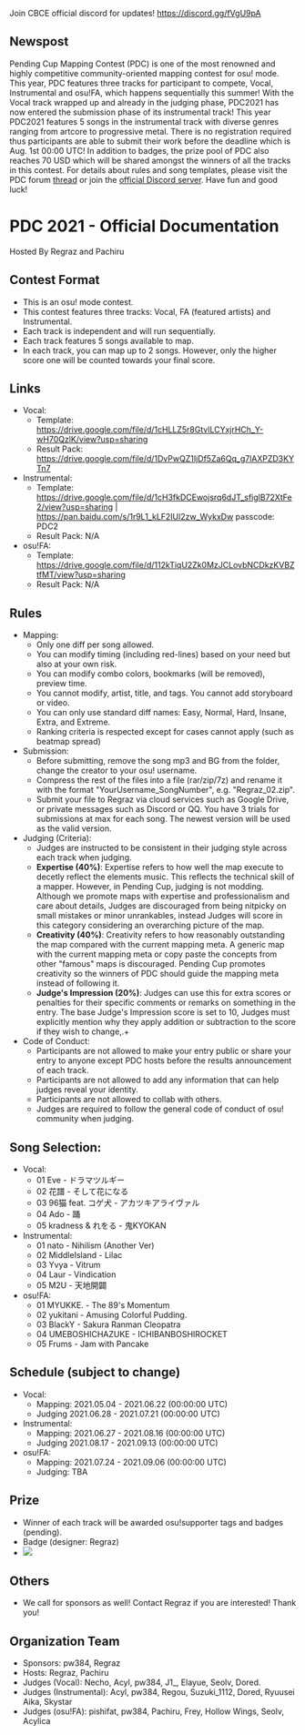 Join CBCE official discord for updates! https://discord.gg/fVgU9pA 


## Newspost
Pending Cup Mapping Contest (PDC) is one of the most renowned and highly competitive community-oriented mapping contest for osu! mode. This year, PDC features three tracks for participant to compete, Vocal, Instrumental and osu!FA, which happens sequentially this summer! With the Vocal track wrapped up and already in the judging phase, PDC2021 has now entered the submission phase of its instrumental track! This year PDC2021 features 5 songs in the instrumental track with diverse genres ranging from artcore to progressive metal. There is no registration required thus participants are able to submit their work before the deadline which is Aug. 1st 00:00 UTC! In addition to badges, the prize pool of PDC also reaches 70 USD which will be shared amongst the winners of all the tracks in this contest. For details about rules and song templates, please visit the PDC forum [thread](https://osu.ppy.sh/community/forums/topics/1313478) or join the [official Discord server](https://discord.gg/fVgU9pA). Have fun and good luck!

# PDC 2021 - Official Documentation
Hosted By Regraz and Pachiru
## Contest Format
 - This is an osu! mode contest.
 - This contest features three tracks: Vocal, FA (featured artists) and Instrumental. 
 - Each track is independent and will run sequentially.
 - Each track features 5 songs available to map. 
 - In each track, you can map up to 2 songs. However, only the higher score one will be counted towards your final score.
## Links
 - Vocal: 
   - Template: https://drive.google.com/file/d/1cHLLZ5r8GtvlLCYxjrHCh_Y-wH70QzlK/view?usp=sharing
   - Result Pack: https://drive.google.com/file/d/1DvPwQZ1IjDf5Za6Qq_g7lAXPZD3KYTn7 
 - Instrumental: 
   - Template: https://drive.google.com/file/d/1cH3fkDCEwojsrq6dJT_sfiglB72XtFe2/view?usp=sharing | https://pan.baidu.com/s/1r9L1_kLF2IUl2zw_WykxDw passcode: PDC2
   - Result Pack: N/A
 - osu!FA:
   - Template: https://drive.google.com/file/d/112kTiqU2Zk0MzJCLovbNCDkzKVBZtfMT/view?usp=sharing 
   - Result Pack: N/A
## Rules
 - Mapping:
   - Only one diff per song allowed.
   - You can modify timing (including red-lines) based on your need but also at your own risk.
   - You can modify combo colors, bookmarks (will be removed), preview time.
   - You cannot modify, artist, title, and tags. You cannot add storyboard or video.
   - You can only use standard diff names: Easy, Normal, Hard, Insane, Extra, and Extreme.
   - Ranking criteria is respected except for cases cannot apply (such as beatmap spread)
 - Submission:
   - Before submitting, remove the song mp3 and BG from the folder, change the creator to your osu! username. 
   - Compress the rest of the files into a file (rar/zip/7z) and rename it with the format "YourUsername_SongNumber", e.g. "Regraz_02.zip".
   - Submit your file to Regraz via cloud services such as Google Drive, or private messages such as Discord or QQ. You have 3 trials for submissions at max for each song. The newest version will be used as the valid version.
 - Judging (Criteria): 
   - Judges are instructed to be consistent in their judging style across each track when judging.
   - **Expertise (40%)**: Expertise refers to how well the map execute to decetly reflect the elements music. This reflects the technical skill of a mapper. However, in Pending Cup, judging is not modding. Although we promote maps with expertise and professionalism and care about details, Judges are discouraged from being nitpicky on small mistakes or minor unrankables, instead Judges will score in this category considering an overarching picture of the map.
   - **Creativity (40%)**: Creativity refers to how reasonably outstanding the map compared with the current mapping meta. A generic map with the current mapping meta or copy paste the concepts from other "famous" maps is discouraged. Pending Cup promotes creativity so the winners of PDC should guide the mapping meta instead of following it.
   - **Judge's Impression (20%)**: Judges can use this for extra scores or penalties for their specific comments or remarks on something in the entry. The base Judge's Impression score is set to 10, Judges must explicitly mention why they apply addition or subtraction to the score if they wish to change,.+
 - Code of Conduct:
   - Participants are not allowed to make your entry public or share your entry to anyone except PDC hosts before the results announcement of each track.
   - Participants are not allowed to add any information that can help judges reveal your identity.
   - Participants are not allowed to collab with others.
   - Judges are required to follow the general code of conduct of osu! community when judging.

## Song Selection:
  - Vocal:
    - 01 Eve - ドラマツルギー
    - 02 花譜 - そして花になる
    - 03 96猫 feat. コゲ犬 - アカツキアライヴァル
    - 04 Ado - 踊
    - 05 kradness & れをる - 鬼KYOKAN
  - Instrumental:
    - 01 nato - Nihilism (Another Ver)
    - 02 MiddleIsland - Lilac
    - 03 Yvya - Vitrum
    - 04 Laur - Vindication
    - 05 M2U - 天地開闢
  - osu!FA:
    - 01 MYUKKE. - The 89's Momentum
    - 02 yukitani - Amusing Colorful Pudding.
    - 03 BlackY - Sakura Ranman Cleopatra
    - 04 UMEBOSHICHAZUKE - ICHIBANBOSHIROCKET
    - 05 Frums - Jam with Pancake

## Schedule (subject to change)
 - Vocal:
   - Mapping: 2021.05.04 - 2021.06.22 (00:00:00 UTC)
   - Judging 2021.06.28 - 2021.07.21 (00:00:00 UTC)
 - Instrumental:
   - Mapping: 2021.06.27 - 2021.08.16 (00:00:00 UTC)
   - Judging 2021.08.17 - 2021.09.13 (00:00:00 UTC)
 - osu!FA:
   - Mapping: 2021.07.24 - 2021.09.06 (00:00:00 UTC)
   - Judging: TBA
## Prize
 - Winner of each track will be awarded osu!supporter tags and badges (pending).
 - Badge (designer: Regraz)
 - ![](https://i.imgur.com/aW88kxL.png)


## Others
 - We call for sponsors as well! Contact Regraz if you are interested! Thank you!


## Organization Team
 - Sponsors: pw384, Regraz
 - Hosts: Regraz, Pachiru
 - Judges (Vocal): Necho, Acyl, pw384, J1_, Elayue, Seolv, Dored.
 - Judges (Instrumental): Acyl, pw384, Regou, Suzuki_1112, Dored, Ryuusei Aika, Skystar
 - Judges (osu!FA): pishifat, pw384, Pachiru, Frey, Hollow Wings, Seolv, Acylica

